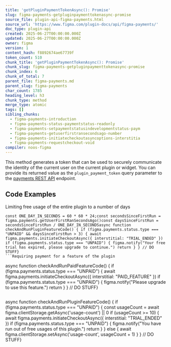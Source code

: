 ```yaml
---
title: 'getPluginPaymentTokenAsync(): Promise'
slug: figma-payments-getpluginpaymenttokenasync-promise
source_file: plugin-api-figma-payments.html
source_url: 'https://www.figma.com/plugin-docs/api/figma-payments/'
doc_type: plugin-api
created: 2025-06-27T00:00:00.000Z
updated: 2025-06-27T00:00:00.000Z
owner: figma
version: 1
content_hash: f8892674ae67739f
token_count: 510
chunk_title: 'getPluginPaymentTokenAsync(): Promise'
chunk_slug: figma-payments-getpluginpaymenttokenasync-promise
chunk_index: 6
chunk_of_total: 7
parent_file: figma-payments.md
parent_slug: figma-payments
char_count: 1785
heading_level: h3
chunk_type: method
merge_type: atomic
tags: []
sibling_chunks:
  - figma-payments-introduction
  - figma-payments-status-paymentstatus-readonly
  - figma-payments-setpaymentstatusindevelopmentstatus-paym
  - figma-payments-getuserfirstransecondsago-number
  - figma-payments-initiatecheckoutasyncoptions-interstitia
  - figma-payments-requestcheckout-void
compiler: noos-figma
---
```


This method generates a token that can be used to securely communicate the
identity of the current user on the current plugin or widget. You can
provide its returned value as the `plugin_payment_token` query parameter to
the [payments REST API](https://www.figma.com/developers/api#payments)
 endpoint.

## Code Examples

Limiting free usage of the entire plugin to a number of days

```
const ONE_DAY_IN_SECONDS = 60 * 60 * 24;const secondsSinceFirstRun = figma.payments.getUserFirstRanSecondsAgo()const daysSinceFirstRun = secondsSinceFirstRun / ONE_DAY_IN_SECONDSasync function checkAndRunPluginFeatureCode() { if (figma.payments.status.type === "UNPAID" && daysSinceFirstRun > 3) { await figma.payments.initiateCheckoutAsync({ interstitial: "TRIAL_ENDED" }) if (figma.payments.status.type === "UNPAID") { figma.notify("Your free trial has expired, please upgrade to continue.") return } } // DO STUFF}
```Requiring payment for a feature of the plugin

```
async function checkAndRunPaidFeatureCode() { if (figma.payments.status.type === "UNPAID") { await figma.payments.initiateCheckoutAsync({ interstitial: "PAID_FEATURE" }) if (figma.payments.status.type === "UNPAID") { figma.notify("Please upgrade to use this feature.") return } } // DO STUFF}
```Limiting free usage to a number of runs

```
async function checkAndRunPluginFeatureCode() { if (figma.payments.status.type === "UNPAID") { const usageCount = await figma.clientStorage.getAsync('usage-count') || 0 if (usageCount >= 10) { await figma.payments.initiateCheckoutAsync({ interstitial: "TRIAL_ENDED" }) if (figma.payments.status.type === "UNPAID") { figma.notify("You have run out of free usages of this plugin.") return } } else { await figma.clientStorage.setAsync('usage-count', usageCount + 1) } } // DO STUFF}
```
